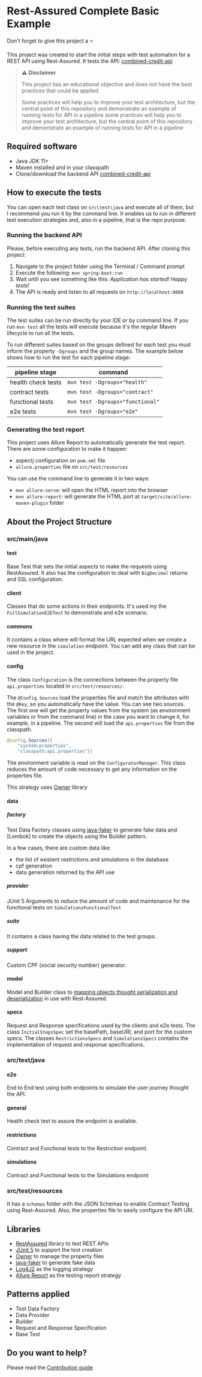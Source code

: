 # Rest-Assured Complete Basic Example

Don't forget to give this project a ⭐

This project was created to start the initial steps with test automation for a REST API using Rest-Assured.
It tests the API: [combined-credit-api](https://github.com/eliasnogueira/combined-credit-api)

> :warning: **Disclaimer**
> 
> This project has an educational objective and does not have the best practices that could be applied
>
> Some practices will help you to improve your test architecture, but the central point of this repository and 
> demonstrate an example of running tests for API in a pipeline
> some practices will help you to improve your test architecture, 
> but the central point of this repository and demonstrate an example of running tests for API in a pipeline

## Required software
* Java JDK 11+
* Maven installed and in your classpath
* Clone/download the backend API [combined-credit-api](https://github.com/eliasnogueira/combined-credit-api)

## How to execute the tests
You can open each test class on `src\test\java` and execute all of them, but I recommend you run it by the
command line. It enables us to run in different test execution strategies and, also in a pipeline, that is the repo purpose.

### Running the backend API
Please, before executing any tests, run the backend API.
After cloning this project:

1. Navigate to the project folder using the Terminal / Command prompt
2. Execute the following: `mvn spring-boot:run`
3. Wait until you see something like this: _Application has started! Happy tests!_
4. The API is ready and listen to all requests on `http://localhost:8088`

### Running the test suites

The test suites can be run directly by your IDE or by command line.
If you run `mvn test` all the tests will execute because it's the regular Maven lifecycle to run all the tests.

To run different suites based on the groups defined for each test you must inform the property `-Dgroups` and the group names.
The example below shows how to run the test for each pipeline stage:

| pipeline stage | command |
|-----|---------|
| health check tests | `mvn test -Dgroups="health"` |
| contract tests | `mvn test -Dgroups="contract"` |
| functional tests | `mvn test -Dgroups="functional"` |
| e2e tests | `mvn test -Dgroups="e2e"` |

### Generating the test report
This project uses Allure Report to automatically generate the test report.
There are some configuration to make it happen:
* aspectj configuration on `pom.xml` file
* `allure.properties` file on `src/test/resources`

You can use the command line to generate it in two ways:
* `mvn allure:serve`: will open the HTML report into the browser
* `mvn allure:report`: will generate the HTML port at `target/site/allure-maven-plugin` folder

## About the Project Structure

### src/main/java

#### test
Base Test that sets the initial aspects to make the requests using RestAssured.
It also has the configuration to deal with `BigDecimal` returns and SSL configuration.

#### client
Classes that do some actions in their endpoints. It's used my the `FullSimulationE2ETest` to demonstrate and e2e
scenario.

#### commons
It contains a class where will format the URL expected when we create a new resource in the `simulation` endpoint.
You can add any class that can be used in the project.

#### config
The class `Configuration` is the connections between the property file `api.properties` located in `src/test/resources/`.

The `@Config.Sources` load the properties file and match the attributes with the `@Key`, so you automatically have the value.
You can see two sources.
The first one will get the property values from the system (as environment variables or from the command line) in the case you want to change it, for example, in a pipeline.
The second will load the `api.properties` file from the classpath.
```java
@Config.Sources({
    "system:properties",
    "classpath:api.properties"})
```

The environment variable is read on the `ConfiguratorManager`.
This class reduces the amount of code necessary to get any information on the properties file.

This strategy uses [Owner](http://owner.aeonbits.org/) library

#### data

##### factory
Test Data Factory classes using [java-faker](https://github.com/DiUS/java-faker) to generate fake data and [Lombok] to
create the objects using the Builder pattern.

In a few cases, there are custom data like:
 * the list of existent restrictions and simulations in the database
 * cpf generation
 * data generation returned by the API use

##### provider
JUnit 5 Arguments to reduce the amount of code and maintenance for the functional tests on `SimulationsFunctionalTest`

##### suite
It contains a class having the data related to the test groups.

##### support
Custom CPF (social security number) generator.

#### model
Model and Builder class to
[mapping objects thought serialization and deserialization](https://github.com/rest-assured/rest-assured/wiki/Usage#object-mapping) 
in use with Rest-Assured.

#### specs
Request and Response specifications used by the clients and e2e tests.
The class `InitialStepsSpec` set the basePath, baseURI, and port for the custom specs.
The classes `RestrictionsSpecs` and `SimulationsSpecs` contains the implementation of request and response specifications.

### src/test/java

#### e2e
End to End test using both endpoints to simulate the user journey thought the API.

#### general
Health check test to assure the endpoint is available.

#### restrictions
Contract and Functional tests to the Restriction endpoint.

#### simulations
Contract and Functional tests to the Simulations endpoint

### src/test/resources
It has a `schemas` folder with the JSON Schemas to enable Contract Testing using Rest-Assured. Also, the properties file to easily configure the API URI.

## Libraries
* [RestAssured](http://rest-assured.io/) library to test REST APIs
* [JUnit 5](https://junit.org/junit5/) to support the test creation
* [Owner](http://owner.aeonbits.org/) to manage the property files
* [java-faker](https://github.com/DiUS/java-faker) to generate fake data
* [Log4J2](https://logging.apache.org/log4j/2.x/) as the logging strategy
* [Allure Report](https://docs.qameta.io/allure/) as the testing report strategy

## Patterns applied
* Test Data Factory
* Data Provider
* Builder
* Request and Response Specification
* Base Test

## Do you want to help?
Please read the [Contribution guide](CONTRIBUTING.md)
